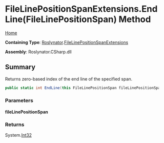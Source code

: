 <a name="_top"></a>

# FileLinePositionSpanExtensions\.EndLine\(FileLinePositionSpan\) Method

[Home](../../../README.md#_top)

**Containing Type**: [Roslynator](../../README.md#_top)\.[FileLinePositionSpanExtensions](../README.md#_top)

**Assembly**: Roslynator\.CSharp\.dll

## Summary

Returns zero\-based index of the end line of the specified span\.

```csharp
public static int EndLine(this FileLinePositionSpan fileLinePositionSpan)
```

### Parameters

#### fileLinePositionSpan

### Returns

System\.[Int32](https://docs.microsoft.com/en-us/dotnet/api/system.int32)

